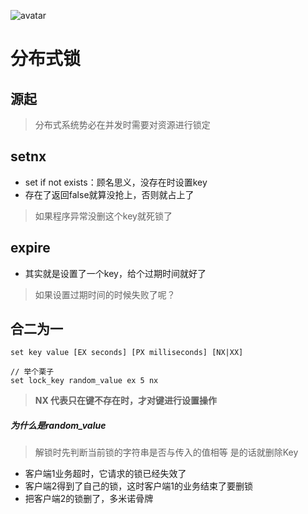 ![avatar](http://pythonup.cn/static/public/picture/117.jpg)

# 分布式锁

## 源起
> 分布式系统势必在并发时需要对资源进行锁定

## setnx

* set if not exists：顾名思义，没存在时设置key
* 存在了返回false就算没抢上，否则就占上了

> 如果程序异常没删这个key就死锁了

## expire

* 其实就是设置了一个key，给个过期时间就好了

> 如果设置过期时间的时候失败了呢？

## 合二为一

```
set key value [EX seconds] [PX milliseconds] [NX|XX]

// 举个栗子
set lock_key random_value ex 5 nx
```

> **NX 代表只在键不存在时，才对键进行设置操作**

##### 为什么是random_value
> 解锁时先判断当前锁的字符串是否与传入的值相等
> 是的话就删除Key

* 客户端1业务超时，它请求的锁已经失效了
* 客户端2得到了自己的锁，这时客户端1的业务结束了要删锁
* 把客户端2的锁删了，多米诺骨牌
